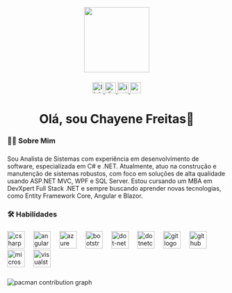 <div align="center">
  <img height="150" src="https://media.tenor.com/IF2JdxzmyN4AAAAj/coding-girl.gif"  />
</div>

###

<div align="center">
  <a href="https://www.linkedin.com/in/dev-chayenefreitas/" target="_blank">
    <img src="https://img.shields.io/static/v1?message=LinkedIn&logo=linkedin&label=&color=0077B5&logoColor=white&labelColor=&style=for-the-badge" height="25" alt="linkedin logo"  />
  </a>
  <a href="chaya3090" target="_blank">
    <img src="https://img.shields.io/static/v1?message=Discord&logo=discord&label=&color=7289DA&logoColor=white&labelColor=&style=for-the-badge" height="25" alt="discord logo"  />
  </a>
  <a href="https://www.instagram.com/chayenefreitas_" target="_blank">
    <img src="https://img.shields.io/static/v1?message=Instagram&logo=instagram&label=&color=E4405F&logoColor=white&labelColor=&style=for-the-badge" height="25" alt="instagram logo"  />
  </a>
  <img src="https://img.shields.io/static/v1?message=Gmail&logo=gmail&label=&color=D14836&logoColor=white&labelColor=&style=for-the-badge" height="25" alt="gmail logo"  />
</div>

###

<h1 align="center">Olá, sou Chayene Freitas👋</h1>

###

<h3 align="left">👩‍💻  Sobre Mim</h3>

###

<p align="left">Sou Analista de Sistemas com experiência em desenvolvimento de software, especializada em C# e .NET. Atualmente, atuo na construção e manutenção de sistemas robustos, com foco em soluções de alta qualidade usando ASP.NET MVC, WPF e SQL Server. Estou cursando um MBA em DevXpert Full Stack .NET e sempre buscando aprender novas tecnologias, como Entity Framework Core, Angular e Blazor.</p>

###

<h3 align="left">🛠 Habilidades</h3>

###

<div align="left">
  <img src="https://cdn.jsdelivr.net/gh/devicons/devicon/icons/csharp/csharp-original.svg" height="40" alt="csharp logo"  />
  <img width="12" />
  <img src="https://cdn.jsdelivr.net/gh/devicons/devicon/icons/angularjs/angularjs-original.svg" height="40" alt="angularjs logo"  />
  <img width="12" />
  <img src="https://cdn.jsdelivr.net/gh/devicons/devicon/icons/azure/azure-original.svg" height="40" alt="azure logo"  />
  <img width="12" />
  <img src="https://cdn.jsdelivr.net/gh/devicons/devicon/icons/bootstrap/bootstrap-original.svg" height="40" alt="bootstrap logo"  />
  <img width="12" />
  <img src="https://cdn.jsdelivr.net/gh/devicons/devicon/icons/dot-net/dot-net-original.svg" height="40" alt="dot-net logo"  />
  <img width="12" />
  <img src="https://cdn.jsdelivr.net/gh/devicons/devicon/icons/dotnetcore/dotnetcore-original.svg" height="40" alt="dotnetcore logo"  />
  <img width="12" />
  <img src="https://cdn.jsdelivr.net/gh/devicons/devicon/icons/git/git-original.svg" height="40" alt="git logo"  />
  <img width="12" />
  <img src="https://cdn.jsdelivr.net/gh/devicons/devicon/icons/github/github-original.svg" height="40" alt="github logo"  />
  <img width="12" />
  <img src="https://cdn.jsdelivr.net/gh/devicons/devicon/icons/microsoftsqlserver/microsoftsqlserver-plain.svg" height="40" alt="microsoftsqlserver logo"  />
  <img width="12" />
  <img src="https://cdn.jsdelivr.net/gh/devicons/devicon/icons/visualstudio/visualstudio-plain.svg" height="40" alt="visualstudio logo"  />
</div>

###

<picture>
  <source media="(prefers-color-scheme: dark)" srcset="https://raw.githubusercontent.com/chayenefreitas/chayenefreitas/output/pacman-contribution-graph-dark.svg">
  <source media="(prefers-color-scheme: light)" srcset="https://raw.githubusercontent.com/chayenefreitas/chayenefreitas/output/pacman-contribution-graph.svg">
  <img alt="pacman contribution graph" src="https://raw.githubusercontent.com/chayenefreitas/chayenefreitas/output/pacman-contribution-graph.svg">
</picture>

###


